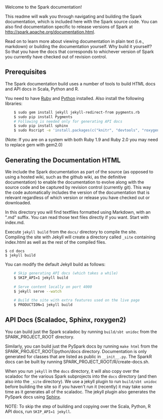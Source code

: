 Welcome to the Spark documentation!

This readme will walk you through navigating and building the Spark documentation, which is included
here with the Spark source code. You can also find documentation specific to release versions of
Spark at http://spark.apache.org/documentation.html.

Read on to learn more about viewing documentation in plain text (i.e., markdown) or building the
documentation yourself. Why build it yourself? So that you have the docs that corresponds to
whichever version of Spark you currently have checked out of revision control.

## Prerequisites
The Spark documentation build uses a number of tools to build HTML docs and API docs in Scala,
Python and R.

You need to have [Ruby](https://www.ruby-lang.org/en/documentation/installation/) and
[Python](https://docs.python.org/2/using/unix.html#getting-and-installing-the-latest-version-of-python)
installed. Also install the following libraries:
```sh
    $ sudo gem install jekyll jekyll-redirect-from pygments.rb
    $ sudo pip install Pygments
    # Following is needed only for generating API docs
    $ sudo pip install sphinx
    $ sudo Rscript -e 'install.packages(c("knitr", "devtools", "roxygen2", "testthat"), repos="http://cran.stat.ucla.edu/")'
```
(Note: If you are on a system with both Ruby 1.9 and Ruby 2.0 you may need to replace gem with gem2.0)

## Generating the Documentation HTML

We include the Spark documentation as part of the source (as opposed to using a hosted wiki, such as
the github wiki, as the definitive documentation) to enable the documentation to evolve along with
the source code and be captured by revision control (currently git). This way the code automatically
includes the version of the documentation that is relevant regardless of which version or release
you have checked out or downloaded.

In this directory you will find textfiles formatted using Markdown, with an ".md" suffix. You can
read those text files directly if you want. Start with index.md.

Execute `jekyll build` from the `docs/` directory to compile the site. Compiling the site with
Jekyll will create a directory called `_site` containing index.html as well as the rest of the
compiled files.

    $ cd docs
    $ jekyll build

You can modify the default Jekyll build as follows:
```sh
    # Skip generating API docs (which takes a while)
    $ SKIP_API=1 jekyll build
    
    # Serve content locally on port 4000
    $ jekyll serve --watch
    
    # Build the site with extra features used on the live page
    $ PRODUCTION=1 jekyll build
```

## API Docs (Scaladoc, Sphinx, roxygen2)

You can build just the Spark scaladoc by running `build/sbt unidoc` from the SPARK_PROJECT_ROOT directory.

Similarly, you can build just the PySpark docs by running `make html` from the
SPARK_PROJECT_ROOT/python/docs directory. Documentation is only generated for classes that are listed as
public in `__init__.py`. The SparkR docs can be built by running SPARK_PROJECT_ROOT/R/create-docs.sh.

When you run `jekyll` in the `docs` directory, it will also copy over the scaladoc for the various
Spark subprojects into the `docs` directory (and then also into the `_site` directory). We use a
jekyll plugin to run `build/sbt unidoc` before building the site so if you haven't run it (recently) it
may take some time as it generates all of the scaladoc.  The jekyll plugin also generates the
PySpark docs using [Sphinx](http://sphinx-doc.org/).

NOTE: To skip the step of building and copying over the Scala, Python, R API docs, run `SKIP_API=1
jekyll`.
